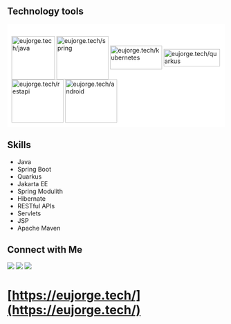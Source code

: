 
## Technology tools
<div style="display: inline-block; background-color: white; padding: 10px;"><br>  
   <img align="center" alt="eujorge.tech/java" height="100" width="100" src="https://cdn-icons-png.flaticon.com/512/1183/1183669.png">
   <img align="center" alt="eujorge.tech/spring" height="100" width="120" src="https://miro.medium.com/v2/resize:fit:1100/0*5FEJ7emIEAxZRCQF">
   <img align="center" alt="eujorge.tech/kubernetes" height="55" width="120" src="https://media.licdn.com/dms/image/C4D12AQFzGiVjb94Pxg/article-cover_image-shrink_720_1280/0/1635316789230?e=2147483647&v=beta&t=TxZlzlC-NsseBsUPVIEs9a7GB4wTzmz0iw9qdrjNI18">
   <img align="center" alt="eujorge.tech/quarkus" height="40" width="130" src="https://upload.wikimedia.org/wikipedia/commons/thumb/8/83/Quarkus-logo.svg/2560px-Quarkus-logo.svg.png">
   <img align="center" alt="eujorge.tech/restapi" height="100" width="120" src="https://keenethics.com/wp-content/uploads/2022/01/rest-api-1.svg">
   <img align="center" alt="eujorge.tech/android" height="100" width="120" src="https://logodownload.org/wp-content/uploads/2015/05/android-logo-1-2.png">
 
</div>


  ## Skills
- Java
- Spring Boot
- Quarkus
- Jakarta EE
- Spring Modulith
- Hibernate
- RESTful APIs
- Servlets
- JSP
- Apache Maven
 
## Connect with Me

<div> 
  <a href="https://www.instagram.com/eujorge.tech" target="_blank"><img src="https://img.shields.io/badge/-Instagram-%23E4405F?style=for-the-badge&logo=instagram&logoColor=white" target="_blank"></a>
  <a href="https://www.linkedin.com/in/jorgeloliveira/" target="_blank"><img src="https://img.shields.io/badge/-LinkedIn-%230077B5?style=for-the-badge&logo=linkedin&logoColor=white" target="_blank"></a>
  <a href="mailto:softwareeujorge.tech@gmail.com"><img src="https://img.shields.io/badge/-Gmail-%23333?style=for-the-badge&logo=gmail&logoColor=white" target="_blank"></a>
</div>

# [https://eujorge.tech/](https://eujorge.tech/)




